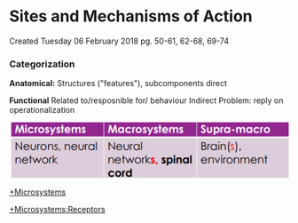 # Sites and Mechanisms of Action
Created Tuesday 06 February 2018
pg. 50-61, 62-68, 69-74

### Categorization
**Anatomical:**
Structures ("features"), subcomponents
direct

**Functional**
Related to/resposnible for/ behaviour
Indirect
Problem: reply on operationalization
			
![](./Sites_and_Mechanisms_of_Action/pasted_image.png)



[+Microsystems](./Sites_and_Mechanisms_of_Action/Microsystems.markdown)

[+Microsystems:Receptors](./Sites_and_Mechanisms_of_Action/Microsystems/Receptors.markdown)


